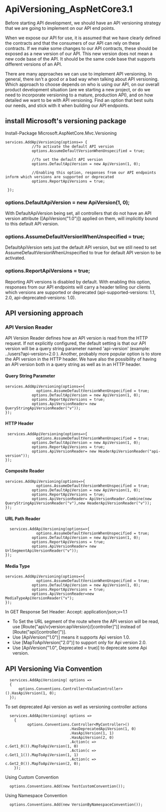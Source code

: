 # ApiVersioning_AspNetCore3.1
Before starting API development, we should have an API versioning strategy that we are going to implement on our API end points.

When we expose our API for use, it is assumed that we have clearly defined the contracts and that the consumers of our API can rely on these contracts. If we make some changes to our API contracts, these should be exposed as a new version of our API. This new version does not mean a new code base of the API. It should be the same code base that supports different versions of an API.

There are many approaches we can use to implement API versioning. In general, there isn't a good or a bad way when talking about API versioning. Which approach to choose depends on who is using our API, on our overall product development situation (are we starting a new project, or do we need to incorporate versioning to a mature, production API), and on how detailed we want to be with API versioning. Find an option that best suits our needs, and stick with it when building our API endpoints.

## install Microsoft's versioning package
  Install-Package Microsoft.AspNetCore.Mvc.Versioning
  
    services.AddApiVersioning(options=> {
                //To activate the default API version
                options.AssumeDefaultVersionWhenUnspecified = true;

                //To set the default API version
                options.DefaultApiVersion = new ApiVersion(1, 0);                

                //Enabling this option, responses from our API endpoints inform which versions are supported or deprecated
                options.ReportApiVersions = true;              

     });
     
### options.DefaultApiVersion = new ApiVersion(1, 0);
With DefaultApiVersion being set, all controllers that do not have an API version attribute ([ApiVersion("1.0")]) applied on them, will implicitly bound to this default API version.

### options.AssumeDefaultVersionWhenUnspecified = true;
DefaultApiVersion sets just the default API version, but we still need to set AssumeDefaultVersionWhenUnspecified to true for default API version to be activated.

### options.ReportApiVersions = true;
Reporting API versions is disabled by default. With enabling this option, responses from our API endpoints will carry a header telling our clients which versions are supported or deprecated (api-supported-versions: 1.1, 2.0, api-deprecated-versions: 1.0).


## API versioning approach
### API Version Reader
API Version Reader defines how an API version is read from the HTTP request. If not explicitly configured, the default setting is that our API version will be a query string parameter named 'api-version'  (example: ../users?api-version=2.0 ). Another, probably more popular option is to store the API version in the HTTP header. We have also the possibility of having an API version both in a query string as well as in an HTTP header.


#### Query String Parameter 
    services.AddApiVersioning(options=>{
                  options.AssumeDefaultVersionWhenUnspecified = true;
                options.DefaultApiVersion = new ApiVersion(1, 0);                
                options.ReportApiVersions = true; 
                options.ApiVersionReader= new QueryStringApiVersionReader("v"));
    });
   
#### HTTP Header
     services.AddApiVersioning(options=>{
                  options.AssumeDefaultVersionWhenUnspecified = true;
                options.DefaultApiVersion = new ApiVersion(1, 0);                
                options.ReportApiVersions = true; 
                options.ApiVersionReader= new HeaderApiVersionReader("api-version"));
    });
        
#### Composite Reader
    services.AddApiVersioning(options=>{
                  options.AssumeDefaultVersionWhenUnspecified = true;
                options.DefaultApiVersion = new ApiVersion(1, 0);                
                options.ReportApiVersions = true; 
                options.ApiVersionReader= ApiVersionReader.Combine(new QueryStringApiVersionReader("v"),new HeaderApiVersionReader("v"));
    });
        
#### URL Path Reader
      services.AddApiVersioning(options=>{
                  options.AssumeDefaultVersionWhenUnspecified = true;
                options.DefaultApiVersion = new ApiVersion(1, 0);                
                options.ReportApiVersions = true; 
                options.ApiVersionReader= new UrlSegmentApiVersionReader("v"));
    });
        
#### Media Type
    services.AddApiVersioning(options=>{
                  options.AssumeDefaultVersionWhenUnspecified = true;
                options.DefaultApiVersion = new ApiVersion(1, 0);                
                options.ReportApiVersions = true; 
                options.ApiVersionReader=new MediaTypeApiVersionReader("v");
    });
    
   In GET Response
   Set Header:
   Accept: application/json;v=1.1
    
* To Set the URL segment of the route where the API version will be read, use [Route("api/v{version:apiVersion}/[controller]")] instead of [Route("api/[controller]")].
* Use [ApiVersion("1.0")] means it supports Api version 1.0.
* Use [MapToApiVersion("2.0")] to support only for Api version 2.0.
* Use [ApiVersion("1.0", Deprecated = true)] to deprecate some Api version.


## API Versioning Via Convention
      services.AddApiVersioning( options =>
      {
          options.Conventions.Controller<ValueController>().HasApiVersion(1, 0);
      });
  
 To set deprecated Api version as well as versioning controller actions
 
      services.AddApiVersioning( options =>
        {
              options.Conventions.Controller<MyController>()	   
                                 .HasDeprecatedApiVersion(1, 0)
                                 .HasApiVersion(1, 1)
                                 .HasApiVersion(2, 0)
                                 .Action(c => c.Get1_0()).MapToApiVersion(1, 0)
                                 .Action(c => c.Get1_1()).MapToApiVersion(1, 1)
                                 .Action(c => c.Get2_0()).MapToApiVersion(2, 0);
        });
        
  Using Custom Convention
      
      options.Conventions.Add(new TestCustomConvention());
      
 Using Namespace Convention
      
      options.Conventions.Add(new VersionByNamespaceConvention());
